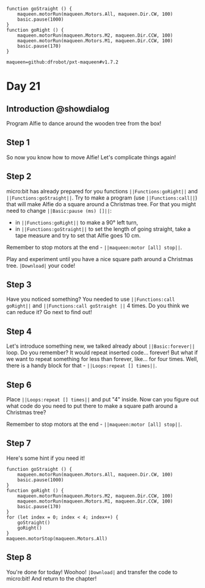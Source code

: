 ```template
function goStraight () {
    maqueen.motorRun(maqueen.Motors.All, maqueen.Dir.CW, 100)
    basic.pause(1000)
}
function goRight () {
    maqueen.motorRun(maqueen.Motors.M2, maqueen.Dir.CCW, 100)
    maqueen.motorRun(maqueen.Motors.M1, maqueen.Dir.CCW, 100)
    basic.pause(170)
}
```

```package
maqueen=github:dfrobot/pxt-maqueen#v1.7.2
```

# Day 21

## Introduction @showdialog

Program Alfie to dance around the wooden tree from the box!

## Step 1

So now you know how to move Alfie! Let's complicate things again!

## Step 2

micro:bit has already prepared for you functions ``||Functions:goRight||`` and ``||Functions:goStraight||``.
Try to make a program (use  ``||Functions:call||``) that will make Alfie do a square around a Christmas tree. For that you might need to change ``||Basic:pause (ms) []||``:
- in ``||Functions:goRight||`` to make a 90° left turn,
- in ``||Functions:goStraight||`` to set the length of going straight, take a tape measure and try to set that Alfie goes 10 cm.

Remember to stop motors at the end - ``||maqueen:motor [all] stop||``.

Play and experiment until you have a nice square path around a Christmas tree. ``|Download|`` your code!

## Step 3

Have you noticed something? You needed to use ``||Functions:call goRight||`` and ``||Functions:call goStraight ||`` 4 times. Do you think we can reduce it? Go next to find out!

## Step 4

Let's introduce something new, we talked already about ``||Basic:forever||`` loop. Do you remember? It would repeat inserted code... forever! But what if we want to repeat something for less than forever, like... for four times. Well, there is a handy block for that - ``||Loops:repeat [] times||``.

## Step 6

Place ``||Loops:repeat [] times||`` and put "4" inside. Now can you figure out what code do you need to put there to make a square path around a Christmas tree?

Remember to stop motors at the end - ``||maqueen:motor [all] stop||``.

## Step 7

Here's some hint if you need it!

```blocks
function goStraight () {
    maqueen.motorRun(maqueen.Motors.All, maqueen.Dir.CW, 100)
    basic.pause(1000)
}
function goRight () {
    maqueen.motorRun(maqueen.Motors.M2, maqueen.Dir.CCW, 100)
    maqueen.motorRun(maqueen.Motors.M1, maqueen.Dir.CCW, 100)
    basic.pause(170)
}
for (let index = 0; index < 4; index++) {
    goStraight()
    goRight()
}
maqueen.motorStop(maqueen.Motors.All)
```

## Step 8

You're done for today! Woohoo! ``|Download|`` and transfer the code to micro:bit! And return to the chapter!